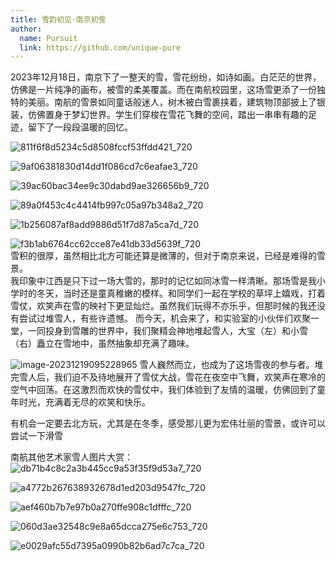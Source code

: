 ```yaml
---
title: 雪韵初见·南京初雪
author: 
  name: Pursuit
  link: https://github.com/unique-pure
---
```

2023年12月18日，南京下了一整天的雪，雪花纷纷，如诗如画。白茫茫的世界，仿佛是一片纯净的画布，被雪的柔美覆盖。而在南航校园里，这场雪更添了一份独特的美丽。南航的雪景如同童话般迷人，树木被白雪裹挟着，建筑物顶部披上了银装，仿佛置身于梦幻世界。学生们穿梭在雪花飞舞的空间，踏出一串串有趣的足迹，留下了一段段温暖的回忆。

![811f6f8d5234c5d8508fccf53ffdd421_720](https://raw.githubusercontent.com/unique-pure/NewPicGoLibrary/main/img/811f6f8d5234c5d8508fccf53ffdd421_720.jpg)

![9af06381830d14dd1f086cd7c6eafae3_720](https://raw.githubusercontent.com/unique-pure/NewPicGoLibrary/main/img/9af06381830d14dd1f086cd7c6eafae3_720.jpg)

![39ac60bac34ee9c30dabd9ae326656b9_720](https://raw.githubusercontent.com/unique-pure/NewPicGoLibrary/main/img/39ac60bac34ee9c30dabd9ae326656b9_720.jpg)

![89a0f453c4c4414fb997c05a97b348a2_720](https://raw.githubusercontent.com/unique-pure/NewPicGoLibrary/main/img/89a0f453c4c4414fb997c05a97b348a2_720.jpg)

![1b256087af8add9886d51f7d87a5ca7d_720](https://raw.githubusercontent.com/unique-pure/NewPicGoLibrary/main/img/1b256087af8add9886d51f7d87a5ca7d_720.jpg)

![f3b1ab6764cc62cce87e41db33d5639f_720](https://raw.githubusercontent.com/unique-pure/NewPicGoLibrary/main/img/f3b1ab6764cc62cce87e41db33d5639f_720.jpg)
<br/>
雪积的很厚，虽然相比北方可能还算是微薄的，但对于南京来说，已经是难得的雪景。
<br/>
我印象中江西是只下过一场大雪的，那时的记忆如同冰雪一样清晰。那场雪是我小学时的冬天，当时还是童真稚嫩的模样。和同学们一起在学校的草坪上嬉戏，打着雪仗，欢笑声在雪的映衬下更显灿烂。虽然我们玩得不亦乐乎，但那时候的我还没有尝试过堆雪人，有些许遗憾。
而今天，机会来了，和实验室的小伙伴们欢聚一堂，一同投身到雪雕的世界中，我们聚精会神地堆起雪人，大宝（左）和小雪（右）矗立在雪地中，虽然抽象却充满了趣味。

![image-20231219095228965](https://raw.githubusercontent.com/unique-pure/NewPicGoLibrary/main/img/image-20231219095228965.png)
雪人巍然而立，也成为了这场雪夜的参与者。堆完雪人后，我们迫不及待地展开了雪仗大战，雪花在夜空中飞舞，欢笑声在寒冷的空气中回荡。在这激烈而欢快的雪仗中，我们体验到了友情的温暖，仿佛回到了童年时光，充满着无尽的欢笑和快乐。

有机会一定要去北方玩，尤其是在冬季，感受那儿更为宏伟壮丽的雪景，或许可以尝试一下滑雪

南航其他艺术家雪人图片大赏：
![db71b4c8c2a3b445cc9a53f35f9d53a7_720](https://raw.githubusercontent.com/unique-pure/NewPicGoLibrary/main/img/db71b4c8c2a3b445cc9a53f35f9d53a7_720.jpg)

![a4772b267638932678d1ed203d9547fc_720](https://raw.githubusercontent.com/unique-pure/NewPicGoLibrary/main/img/a4772b267638932678d1ed203d9547fc_720.jpg)

![aef460b7b7e97b0a270ffe908c1dfffc_720](https://raw.githubusercontent.com/unique-pure/NewPicGoLibrary/main/img/aef460b7b7e97b0a270ffe908c1dfffc_720.jpg)

![060d3ae32548c9e8a65dcca275e6c753_720](https://raw.githubusercontent.com/unique-pure/NewPicGoLibrary/main/img/060d3ae32548c9e8a65dcca275e6c753_720.jpg)

![e0029afc55d7395a0990b82b6ad7c7ca_720](https://raw.githubusercontent.com/unique-pure/NewPicGoLibrary/main/img/e0029afc55d7395a0990b82b6ad7c7ca_720.jpg)